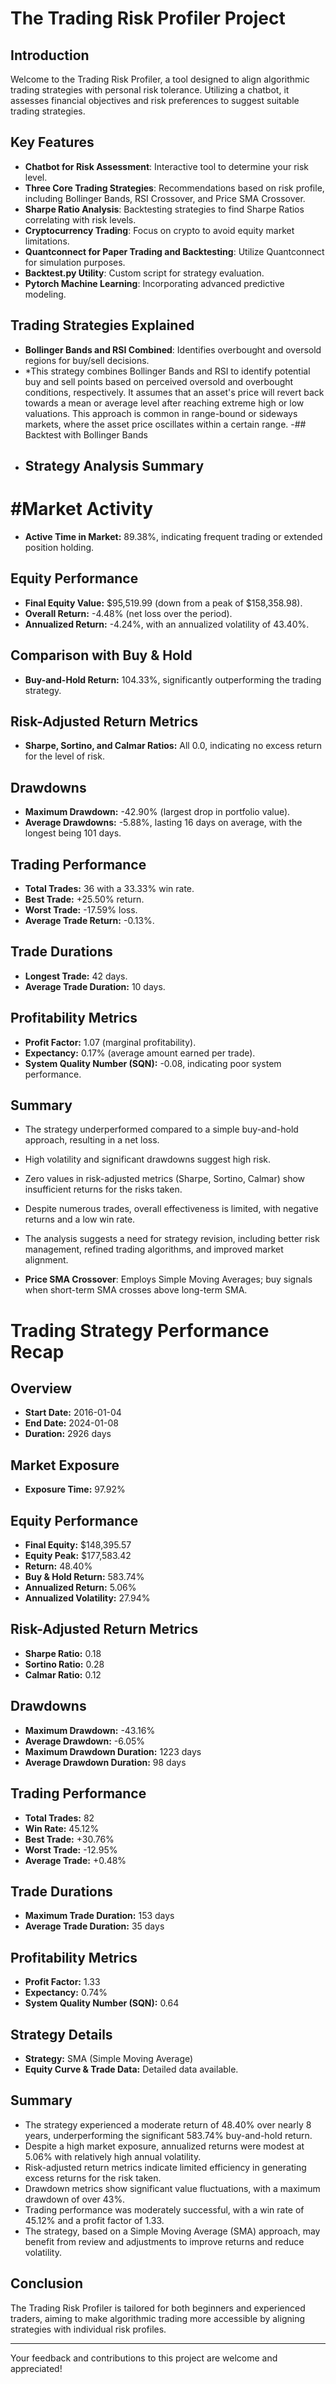 # The Trading Risk Profiler Project

## Introduction
Welcome to the Trading Risk Profiler, a tool designed to align algorithmic trading strategies with personal risk tolerance. Utilizing a chatbot, it assesses financial objectives and risk preferences to suggest suitable trading strategies.

## Key Features
- **Chatbot for Risk Assessment**: Interactive tool to determine your risk level.
- **Three Core Trading Strategies**: Recommendations based on risk profile, including Bollinger Bands, RSI Crossover, and Price SMA Crossover.
- **Sharpe Ratio Analysis**: Backtesting strategies to find Sharpe Ratios correlating with risk levels.
- **Cryptocurrency Trading**: Focus on crypto to avoid equity market limitations.
- **Quantconnect for Paper Trading and Backtesting**: Utilize Quantconnect for simulation purposes.
- **Backtest.py Utility**: Custom script for strategy evaluation.
- **Pytorch Machine Learning**: Incorporating advanced predictive modeling.

## Trading Strategies Explained
- **Bollinger Bands and RSI Combined**: Identifies overbought and oversold regions for buy/sell decisions.
- *This strategy combines Bollinger Bands and RSI to identify potential buy and sell points based on perceived oversold and overbought conditions, respectively. It assumes that an asset's price will revert back towards a mean or average level after reaching extreme high or low valuations. This approach is common in range-bound or sideways markets, where the asset price oscillates within a certain range.
-## Backtest with Bollinger Bands
- ## Strategy Analysis Summary

# #Market Activity
- **Active Time in Market:** 89.38%, indicating frequent trading or extended position holding.

## Equity Performance
- **Final Equity Value:** $95,519.99 (down from a peak of $158,358.98).
- **Overall Return:** -4.48% (net loss over the period).
- **Annualized Return:** -4.24%, with an annualized volatility of 43.40%.

## Comparison with Buy & Hold
- **Buy-and-Hold Return:** 104.33%, significantly outperforming the trading strategy.

## Risk-Adjusted Return Metrics
- **Sharpe, Sortino, and Calmar Ratios:** All 0.0, indicating no excess return for the level of risk.

## Drawdowns
- **Maximum Drawdown:** -42.90% (largest drop in portfolio value).
- **Average Drawdowns:** -5.88%, lasting 16 days on average, with the longest being 101 days.

## Trading Performance
- **Total Trades:** 36 with a 33.33% win rate.
- **Best Trade:** +25.50% return.
- **Worst Trade:** -17.59% loss.
- **Average Trade Return:** -0.13%.

## Trade Durations
- **Longest Trade:** 42 days.
- **Average Trade Duration:** 10 days.

## Profitability Metrics
- **Profit Factor:** 1.07 (marginal profitability).
- **Expectancy:** 0.17% (average amount earned per trade).
- **System Quality Number (SQN):** -0.08, indicating poor system performance.
  
## Summary
- The strategy underperformed compared to a simple buy-and-hold approach, resulting in a net loss.
- High volatility and significant drawdowns suggest high risk.
- Zero values in risk-adjusted metrics (Sharpe, Sortino, Calmar) show insufficient returns for the risks taken.
- Despite numerous trades, overall effectiveness is limited, with negative returns and a low win rate.
- The analysis suggests a need for strategy revision, including better risk management, refined trading algorithms, and improved market alignment.

- **Price SMA Crossover**: Employs Simple Moving Averages; buy signals when short-term SMA crosses above long-term SMA.
# Trading Strategy Performance Recap

## Overview
- **Start Date:** 2016-01-04
- **End Date:** 2024-01-08
- **Duration:** 2926 days

## Market Exposure
- **Exposure Time:** 97.92%

## Equity Performance
- **Final Equity:** $148,395.57
- **Equity Peak:** $177,583.42
- **Return:** 48.40%
- **Buy & Hold Return:** 583.74%
- **Annualized Return:** 5.06%
- **Annualized Volatility:** 27.94%

## Risk-Adjusted Return Metrics
- **Sharpe Ratio:** 0.18
- **Sortino Ratio:** 0.28
- **Calmar Ratio:** 0.12

## Drawdowns
- **Maximum Drawdown:** -43.16%
- **Average Drawdown:** -6.05%
- **Maximum Drawdown Duration:** 1223 days
- **Average Drawdown Duration:** 98 days

## Trading Performance
- **Total Trades:** 82
- **Win Rate:** 45.12%
- **Best Trade:** +30.76%
- **Worst Trade:** -12.95%
- **Average Trade:** +0.48%

## Trade Durations
- **Maximum Trade Duration:** 153 days
- **Average Trade Duration:** 35 days

## Profitability Metrics
- **Profit Factor:** 1.33
- **Expectancy:** 0.74%
- **System Quality Number (SQN):** 0.64

## Strategy Details
- **Strategy:** SMA (Simple Moving Average)
- **Equity Curve & Trade Data:** Detailed data available.

## Summary
- The strategy experienced a moderate return of 48.40% over nearly 8 years, underperforming the significant 583.74% buy-and-hold return.
- Despite a high market exposure, annualized returns were modest at 5.06% with relatively high annual volatility.
- Risk-adjusted return metrics indicate limited efficiency in generating excess returns for the risk taken.
- Drawdown metrics show significant value fluctuations, with a maximum drawdown of over 43%.
- Trading performance was moderately successful, with a win rate of 45.12% and a profit factor of 1.33.
- The strategy, based on a Simple Moving Average (SMA) approach, may benefit from review and adjustments to improve returns and reduce volatility.


## Conclusion
The Trading Risk Profiler is tailored for both beginners and experienced traders, aiming to make algorithmic trading more accessible by aligning strategies with individual risk profiles.

---


Your feedback and contributions to this project are welcome and appreciated!



